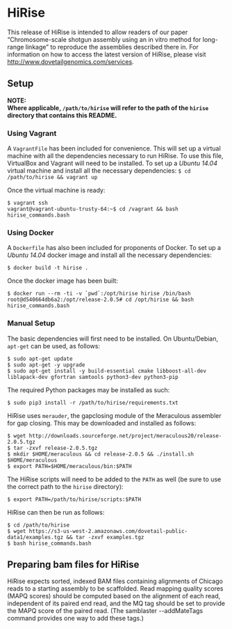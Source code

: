 # HiRise

This release of HiRise is intended to allow readers of our paper
“Chromosome-scale shotgun assembly using an in vitro method for
long-range linkage” to reproduce the assemblies described there in.
For information on how to access the latest version of HiRise, please
visit http://www.dovetailgenomics.com/services.

## Setup

**NOTE:    
Where applicable, `/path/to/hirise` will refer to the path of the
`hirise` directory that contains this README.**

### Using Vagrant

A `VagrantFile` has been included for convenience. This will set up a
virtual machine with all the dependencies necessary to run HiRise. To
use this file, VirtualBox and Vagrant will need to be installed. To
set up a *Ubuntu 14.04* virtual machine and install all the necessary
dependencies: ``` $ cd /path/to/hirise && vagrant up ```

Once the virtual machine is ready:
```
$ vagrant ssh
vagrant@vagrant-ubuntu-trusty-64:~$ cd /vagrant && bash hirise_commands.bash
```

### Using Docker

A `Dockerfile` has also been included for proponents of Docker. To set
up a *Ubuntu 14.04* docker image and install all the necessary
dependencies:

```
$ docker build -t hirise .
```

Once the docker image has been built:
```
$ docker run --rm -ti -v `pwd`:/opt/hirise hirise /bin/bash
root@d540664db6a2:/opt/release-2.0.5# cd /opt/hirise && bash hirise_commands.bash
```

### Manual Setup

The basic dependencies will first need to be installed. On
Ubuntu/Debian, `apt-get` can be used, as follows:
```
$ sudo apt-get update
$ sudo apt-get -y upgrade
$ sudo apt-get install -y build-essential cmake libboost-all-dev liblapack-dev gfortran samtools python3-dev python3-pip
```

The required Python packages may be installed as such:
```
$ sudo pip3 install -r /path/to/hirise/requirements.txt
```

HiRise uses `merauder`, the gapclosing module of the Meraculous assembler for gap closing. This may be downloaded and installed as follows:
```
$ wget http://downloads.sourceforge.net/project/meraculous20/release-2.0.5.tgz
$ tar -zxvf release-2.0.5.tgz
$ mkdir $HOME/meraculous && cd release-2.0.5 && ./install.sh $HOME/meraculous
$ export PATH=$HOME/meraculous/bin:$PATH
```

The HiRise scripts will need to be added to the `PATH` as well (be sure to use the correct path to the `hirise` directory):
```
$ export PATH=/path/to/hirise/scripts:$PATH
```

HiRise can then be run as follows:
```
$ cd /path/to/hirise
$ wget https://s3-us-west-2.amazonaws.com/dovetail-public-data1/examples.tgz && tar -zxvf examples.tgz
$ bash hirise_commands.bash
```

## Preparing bam files for HiRise

HiRise expects sorted, indexed BAM files containing alignments of
Chicago reads to a starting assembly to be scaffolded. Read mapping
quality scores (MAPQ scores) should be computed based on the alignment
of each read, independent of its paired end read, and the MQ tag
should be set to provide the MAPQ score of the paired read. (The
samblaster --addMateTags command provides one way to add these tags.)


